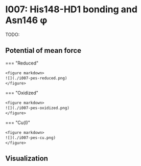 # I007: His148-HD1 bonding and Asn146 φ

TODO:

## Potential of mean force

=== "Reduced"

    <figure markdown>
    ![](./i007-pes-reduced.png)
    </figure>

=== "Oxidized"

    <figure markdown>
    ![](./i007-pes-oxidized.png)
    </figure>

=== "Cu(I)"

    <figure markdown>
    ![](./i007-pes-cu.png)
    </figure>

## Visualization

<div id="reduced-view" class="mol-container"></div>
<script>
document.addEventListener('DOMContentLoaded', (event) => {
    const viewer = molstar.Viewer.create('reduced-view', {
        layoutIsExpanded: false,
        layoutShowControls: false,
        layoutShowRemoteState: false,
        layoutShowSequence: true,
        layoutShowLog: false,
        layoutShowLeftPanel: false,
        viewportShowExpand: true,
        viewportShowSelectionMode: true,
        viewportShowAnimation: false,
        pdbProvider: 'rcsb',
    }).then(viewer => {
        // viewer.loadStructureFromUrl("/analysis/005-rogfp-glh-md/data/traj/frame_106403.pdb", "pdb");
        viewer.loadSnapshotFromUrl("/misc/002-molstar-states/reduced-example.molj", "molj");
    });
});
</script>
